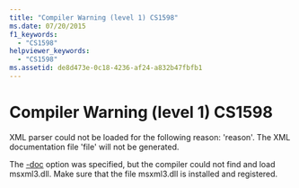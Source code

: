 ```yaml
---
title: "Compiler Warning (level 1) CS1598"
ms.date: 07/20/2015
f1_keywords: 
  - "CS1598"
helpviewer_keywords: 
  - "CS1598"
ms.assetid: de8d473e-0c18-4236-af24-a832b47fbfb1
---
```

# Compiler Warning (level 1) CS1598
XML parser could not be loaded for the following reason: 'reason'. The XML documentation file 'file' will not be generated.  
  
 The [-doc](../compiler-options/doc-compiler-option.md) option was specified, but the compiler could not find and load msxml3.dll. Make sure that the file msxml3.dll is installed and registered.
